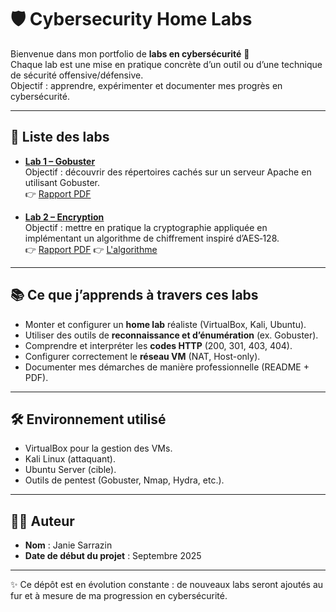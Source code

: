 # 🛡️ Cybersecurity Home Labs

Bienvenue dans mon portfolio de **labs en cybersécurité** 🎯  
Chaque lab est une mise en pratique concrète d’un outil ou d’une technique de sécurité offensive/défensive.  
Objectif : apprendre, expérimenter et documenter mes progrès en cybersécurité.

---

## 📂 Liste des labs


- [**Lab 1 – Gobuster**](Lab_1_Gobuster/)  
  Objectif : découvrir des répertoires cachés sur un serveur Apache en utilisant Gobuster.   
  👉 [Rapport PDF](Lab_1_Gobuster/cybersecurity-homelab_01_gobuster_biffé.pdf)

 - [**Lab 2 – Encryption**](https://github.com/Cyberjanie/Cybersecurity/tree/4072b6534a994022b2006f7b05c86d264e73fb7d/Lab_2_Encryption_)  
  Objectif : mettre en pratique la cryptographie appliquée en implémentant un algorithme de chiffrement inspiré d’AES‑128.    
  👉 [Rapport PDF](https://github.com/Cyberjanie/Cybersecurity/blob/a24725b0b488dc61e6b1957cecc9d7ca7dffb754/Lab_2_Encryption_/Projet%20de%20session%20-%20Algorithme%20(cryptographie).pdf) 
  👉 [L'algorithme](Lab_2_Encryption_/algo7.py)  
   


---

## 📚 Ce que j’apprends à travers ces labs
- Monter et configurer un **home lab** réaliste (VirtualBox, Kali, Ubuntu).  
- Utiliser des outils de **reconnaissance et d’énumération** (ex. Gobuster).  
- Comprendre et interpréter les **codes HTTP** (200, 301, 403, 404).  
- Configurer correctement le **réseau VM** (NAT, Host-only).  
- Documenter mes démarches de manière professionnelle (README + PDF).  

---

## 🛠️ Environnement utilisé
- VirtualBox pour la gestion des VMs.  
- Kali Linux (attaquant).  
- Ubuntu Server (cible).  
- Outils de pentest (Gobuster, Nmap, Hydra, etc.).  

---

## 👩‍💻 Auteur
- **Nom** : Janie Sarrazin  
- **Date de début du projet** : Septembre 2025  

---

✨ Ce dépôt est en évolution constante : de nouveaux labs seront ajoutés au fur et à mesure de ma progression en cybersécurité.
